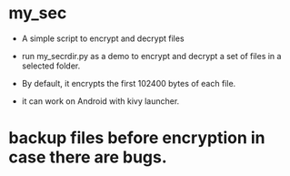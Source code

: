# my_sec



- A simple script to encrypt and decrypt files
- run my_secrdir.py as a demo to  encrypt and decrypt a set of files in a selected folder.
- By default, it encrypts the first 102400 bytes of each file.

- it can work on Android with kivy launcher.

# backup files before encryption in case there are bugs.